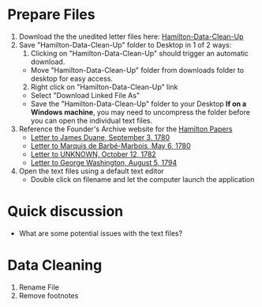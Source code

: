 # Prepare Files
1. Download the the unedited letter files here: [Hamilton-Data-Clean-Up](https://github.com/sduke/Collections-As-Data-Voyant/raw/master/Hamilton-Data-Clean-Up.zip)
2. Save "Hamilton-Data-Clean-Up" folder to Desktop in 1 of 2 ways:
    1. Clicking on "Hamilton-Data-Clean-Up" should trigger an automatic download.
      * Move "Hamilton-Data-Clean-Up" folder from downloads folder to desktop for easy access.
     2. Right click on "Hamilton-Data-Clean-Up" link
      * Select "Download Linked File As"
      * Save the "Hamilton-Data-Clean-Up" folder to your Desktop 
**If on a Windows machine**, you may need to uncompress the folder before you can open the individual text files. 
3. Reference the Founder's Archive website for the [Hamilton Papers](https://founders.archives.gov/search/Project:%22Hamilton%20Papers%22) 
    * [Letter to James Duane, September 3, 1780](https://founders.archives.gov/?q=Project%3A%22Hamilton%20Papers%22%20and%20September%201780%20Recipient%3A%22Duane%2C%20James%22&s=1311311111&r=1)
    * [Letter to Marquis de Barbé-Marbois, May 6, 1780](https://founders.archives.gov/?q=Project%3A%22Hamilton%20Papers%22%20marquis%20de%20bar%2A%20may&s=2311311113&r=12)
    * [Letter to UNKNOWN, October 12, 1782](https://founders.archives.gov/?q=Project%3A%22Hamilton%20Papers%22%20Albany%2C%20October%2012%2C%201782&s=2311311113&r=4)
    * [Letter to George Washington, August 5, 1794](https://founders.archives.gov/?q=Project%3A%22Hamilton%20Papers%22%20disagreeable%20crisis&s=2311311113&r=5)
4. Open the text files using a default text editor 
    * Double click on filename and let the computer launch the application 

# Quick discussion
* What are some potential issues with the text files?

# Data Cleaning
1.  Rename File
2.  Remove footnotes

